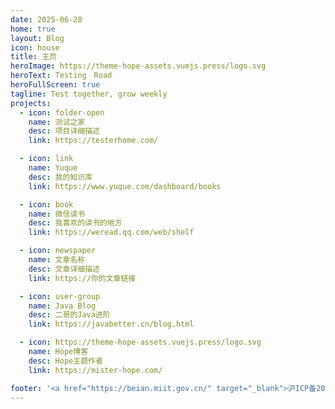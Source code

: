 ```yaml
---
date: 2025-06-28
home: true
layout: Blog
icon: house
title: 主页
heroImage: https://theme-hope-assets.vuejs.press/logo.svg
heroText: Testing　Road
heroFullScreen: true
tagline: Test together, grow weekly
projects:
  - icon: folder-open
    name: 测试之家
    desc: 项目详细描述
    link: https://testerhome.com/

  - icon: link
    name: Yuque
    desc: 我的知识库
    link: https://www.yuque.com/dashboard/books

  - icon: book
    name: 微信读书
    desc: 我喜欢的读书的地方
    link: https://weread.qq.com/web/shelf

  - icon: newspaper
    name: 文章名称
    desc: 文章详细描述
    link: https://你的文章链接

  - icon: user-group
    name: Java Blog
    desc: 二哥的Java进阶
    link: https://javabetter.cn/blog.html

  - icon: https://theme-hope-assets.vuejs.press/logo.svg
    name: Hope博客
    desc: Hope主题作者
    link: https://mister-hope.com/

footer: '<a href="https://beian.miit.gov.cn/" target="_blank">沪ICP备2024107245号-1</a>'
---
```

<!-- 这个是目录页面 -->